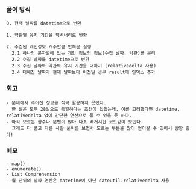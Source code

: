### 풀이 방식
    0. 현재 날짜를 datetime으로 변환

    1. 약관별 유지 기간을 딕셔너리로 변환

    2. 수집된 개인정보 개수만큼 반복문 실행
      2.1 하나의 문자열에 있는 개인 정보의 정보(수집 날짜, 약관)를 분리
      2.2 수집 날짜를 datetime으로 변환
      2.3 수집 날짜와 약관의 유지 기간을 더하기 (relativedelta 사용)
      2.4 더해진 날짜가 현재 날짜보다 이전일 경우 result에 인덱스 추가

### 회고
    - 문제에서 주어진 정보를 적극 활용하지 못했다.
      한 달은 모두 28일으로 동일하다는 조건이 있었는데, 이를 고려했다면 datetime, relativedelta 없이 간단한 연산으로 풀 수 있을 듯 하다.
    - 아직 모르는 함수나 문법이 많아 다소 레거시한 코드같이 보인다.
      그래도 다 풀고 다른 사람 풀이를 보면서 모르는 부분을 많이 얻어갈 수 있어서 왕왕 좋다!

### 메모
    - map()
    - enumerate()
    - List Comprehension
    - 월 단위의 날짜 연산은 datetime이 아닌 dateutil.relativedelta 사용